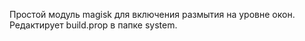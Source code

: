 Простой модуль magisk для включения размытия на уровне окон.
Редактирует build.prop в папке system.
